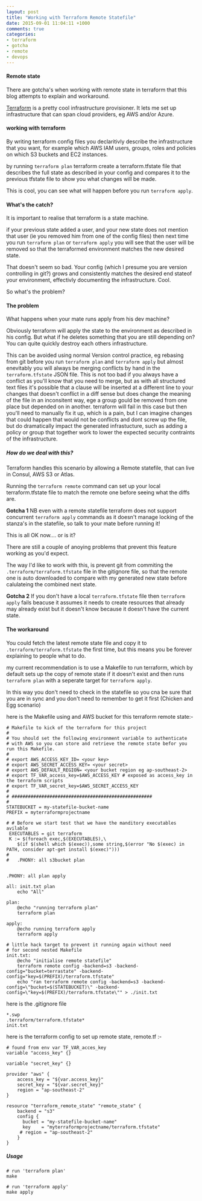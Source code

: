 ```yaml
---
layout: post
title: "Working with Terraform Remote Statefile"
date: 2015-09-01 11:04:11 +1000
comments: true
categories: 
- terraform
- gotcha
- remote
- devops
---
```

#### Remote state
There are gotcha's when working with remote state in terraform that this blog attempts to explain and workaround.

[Terraform](https://www.terraform.io/docs/index.html)  is a pretty cool infrastructure provisioner.
It lets me set up infrastructure that can span cloud providers, eg AWS and/or Azure.

#### working with terraform
By writing terraform config files you declaritivly describe the infrastructure that you want,
for example which AWS IAM users, groups, roles and policies on which S3 buckets and EC2 instances.

by running `terraform plan` terraform create a terraform.tfstate file that describes the full state as described in your config
and compares it to the previous tfstate file to show you what changes will be made.

This is cool, you can see what will happen before you run `terraform apply`.

#### What's the catch?
It is important to realise that terraform is a state machine.

if your previous state added a user, and your new state does not mention that user (ie you removed him from one of the config files) then next time you run `terraform plan` or `terraform apply` you will see that the user will be removed so that the terraformed environment matches the new desired state.

That doesn't seem so bad. Your config (which I presume you are version controlling in git?) grows and consistently matches the desired end stateof your environment, effectivly documenting the infrastructure. Cool.

So what's the problem?

#### The problem
What happens when your mate runs apply from his dev machine?

Obviously terraform will apply the state to the environment as described in his config.
But what if he deletes something that you are still depending on? You can quite quickly destroy each others infrastructure.

This can be avoided using normal Version control practice, eg rebasing from git before you run `terraform plan` and `terraform apply` but almost enevitably you will always be merging conflicts by hand in the `terraform.tfstate` JSON file. This is not too bad if you always have a conflict as you'll know that you need to merge, but as with all structured text files it's possible that a clause will be inserted at a different line to your changes that doesn't conflict in a diff sense but does change the meaning of the file in an inconsitent way, ege a group gould be removed from one place but depended on in another. terraform will fail in this case but then you'll need to manually fix it up, which is a pain, but I can imagine changes that could happen that would not be conflicts and dont screw up the file, but do dramatically impact the generated infrastucture, such as adding a policy or group that together work to lower the expected security contraints of the infrastructure.

##### How do we deal with this?
Terraform handles this scenario by allowing a Remote statefile, that can live in Consul, AWS S3 or Atlas.

Running the `terraform remote` command can set up your local terraform.tfstate file to match the remote one before seeing what the diffs are.

__Gotcha 1__ NB even with a remote statefile terraform does not support concurrent `terraform apply` commands as it doesn't manage locking of the stanza's in the statefile, so talk to your mate before running it!

This is all OK now.... or is it?

There are still a couple of anoying problems that prevent this feature working as you'd expect.

The way I'd like to work with this, is prevent git from commiting the `.terraform/terraform.tfstate` file in the gitignore file, so that the remote one is auto downloaded to compare with my generated new state before calulateing the combined next state.

__Gotcha 2__ If you don't have a local `terraform.tfstate` file then `terraform apply` fails beacuse it assumes it needs to create resources that already may already exist but it doesn't know because it doesn't have the current state.


#### The workaround
You could fetch the latest remote state file and copy it to `.terraform/terraform.tfstate` the first time, but this means you be forever explaining to people what to do.

my current recommendation is to use a Makefile to run terraform, which by default sets up the copy of remote state if it doesn't exist and then runs `terraform plan` with a seperate target for `terraform apply`. 

In this way you don't need to check in the statefile so you cna be sure that you are in sync and you don't need to remember to get it first (Chicken and Egg scenario)

here is the Makefile using and AWS bucket for this terraform remote state:-

```
# Makefile to kick of the terraform for this project
#
# You should set the following environment variable to authenticate 
# with AWS so you can store and retrieve the remote state befor you run this Makefile.
#
# export AWS_ACCESS_KEY_ID= <your key>
# export AWS_SECRET_ACCESS_KEY= <your secret>
# export AWS_DEFAULT_REGION= <your bucket region eg ap-southeast-2>
# export TF_VAR_access_key=$AWS_ACCESS_KEY # exposed as access_key in the terraform scripts
# export TF_VAR_secret_key=$AWS_SECRET_ACCESS_KEY
#
# ####################################################
#
STATEBUCKET = my-statefile-bucket-name
PREFIX = myterraformprojectname

# # Before we start test that we have the manditory executables avilable
 EXECUTABLES = git terraform
 K := $(foreach exec,$(EXECUTABLES),\
 	$(if $(shell which $(exec)),some string,$(error "No $(exec) in PATH, consider apt-get install $(exec)")))
#
# 	.PHONY: all s3bucket plan


.PHONY: all plan apply

all: init.txt plan
	echo "All"

plan: 
	@echo "running terraform plan"
	terraform plan

apply:
	@echo running terraform apply
	terraform apply

# little hack target to prevent it running again without need
# for second nested Makefile
init.txt:
	@echo "initialise remote statefile"
	terraform remote config -backend=s3 -backend-config="bucket=terrastate" -backend-config="key=$(PREFIX)/terraform.tfstate"
	echo "ran terraform remote config -backend=s3 -backend-config=\"bucket=$(STATEBUCKET)\" -backend-config=\"key=$(PREFIX)/terraform.tfstate\"" > ./init.txt
```

here is the .gitignore file
```
*.swp
.terraform/terraform.tfstate*
init.txt
```

here is the terraform config to set up remote state, remote.tf :-
```
# found from env var TF_VAR_acces_key
variable "access_key" {}

variable "secret_key" {}

provider "aws" {
    access_key = "${var.access_key}"
    secret_key = "${var.secret_key}"
    region = "ap-southeast-2"
}

resource "terraform_remote_state" "remote_state" {
    backend = "s3"
    config {
      bucket = "my-statefile-bucket-name"
      key    = "myterraformprojectname/terraform.tfstate"
     # region = "ap-southeast-2"
    }
}

```


##### Usage
```
# run 'terraform plan'
make
```
```
# run 'terraform apply'
make apply
```



